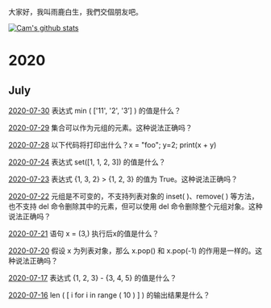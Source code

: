 大家好，我叫雨鹿白生，我們交個朋友吧。


[![Cam's github stats](https://github-readme-stats.vercel.app/api?username=camxcube)](https://github.com/anuraghazra/github-readme-stats?theme=dark)

# 2020
##   July

[2020-07-30](answer_files/200730.md)
表达式 min ( ['11', '2', '3’] ) 的值是什么？
<br>

[2020-07-29](answer_files/200729.md)
集合可以作为元组的元素。这种说法正确吗？
<br>

[2020-07-28](answer_files/200728.md)
以下代码将打印出什么？x = "foo"; y=2; print(x + y)
<br>

[2020-07-24](answer_files/200724.md)
表达式 set([1, 1, 2, 3]) 的值是什么？
<br>

[2020-07-23](answer_files/200723.md)
表达式 {1, 3, 2} > {1, 2, 3} 的值为 True。这种说法正确吗？
<br>

[2020-07-22](answer_files/200722.md)
元组是不可变的，不支持列表对象的 inset( )、remove( ) 等方法，也不支持 del 命令删除其中的元素，但可以使用 del 命令删除整个元组对象。这种说法正确吗？
<br>

[2020-07-21](answer_files/200721.md)
语句 x = (3,) 执行后x的值是什么？
<br>

[2020-07-20](answer_files/200720.md)
假设 x 为列表对象，那么 x.pop() 和 x.pop(-1) 的作用是一样的。这种说法正确吗？
<br>

[2020-07-17](answer_files/200717.md)
表达式 {1, 2, 3} - {3, 4, 5} 的值是什么？
<br>

[2020-07-16](answer_files/200716.md)
len ( [ i for i in range ( 10 ) ] ) 的输出结果是什么？
